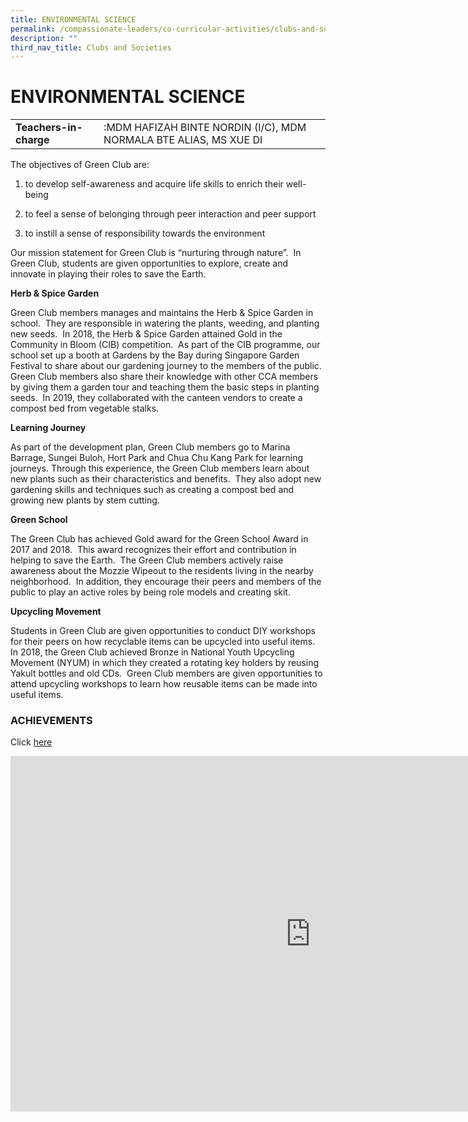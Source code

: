 ```yaml
---
title: ENVIRONMENTAL SCIENCE
permalink: /compassionate-leaders/co-curricular-activities/clubs-and-societies/environmental-science/
description: ""
third_nav_title: Clubs and Societies
---
```

# **ENVIRONMENTAL SCIENCE**

|  	|  	|
|---	|---	|
| **Teachers-in-charge** 	| :MDM HAFIZAH BINTE NORDIN (I/C), MDM NORMALA BTE ALIAS, MS XUE DI 	|


The objectives of Green Club are:  

1) to develop self-awareness and acquire life skills to enrich their well-being

2) to feel a sense of belonging through peer interaction and peer support

3) to instill a sense of responsibility towards the environment

  

Our mission statement for Green Club is “nurturing through nature”.&nbsp; In Green Club, students are given opportunities to explore, create and innovate in playing their roles to save the Earth.

  

**Herb &amp; Spice Garden**

Green Club members manages and maintains the Herb &amp; Spice Garden in school.&nbsp; They are responsible in watering the plants, weeding, and planting new seeds.&nbsp; In 2018, the Herb &amp; Spice Garden attained Gold in the Community in Bloom (CIB) competition.&nbsp; As part of the CIB programme, our school set up a booth at Gardens by the Bay during Singapore Garden Festival to share about our gardening journey to the members of the public.&nbsp; Green Club members also share their knowledge with other CCA members by giving them a garden tour and teaching them the basic steps in planting seeds.&nbsp; In 2019, they collaborated with the canteen vendors to create a compost bed from vegetable stalks.

**Learning Journey**

As part of the development plan, Green Club members go to Marina Barrage, Sungei Buloh, Hort Park and Chua Chu Kang Park for learning journeys. Through this experience, the Green Club members learn about new plants such as their characteristics and benefits.&nbsp; They also adopt new gardening skills and techniques such as creating a compost bed and growing new plants by stem cutting.&nbsp;
  

**Green School**

The Green Club has achieved Gold award for the Green School Award in 2017 and 2018.&nbsp; This award recognizes their effort and contribution in helping to save the Earth.&nbsp; The Green Club members actively raise awareness about the Mozzie Wipeout to the residents living in the nearby neighborhood.&nbsp; In addition, they encourage their peers and members of the public to play an active roles by being role models and creating skit.


**Upcycling Movement**

Students in Green Club are given opportunities to conduct DIY workshops for their peers on how recyclable items can be upcycled into useful items.&nbsp; In 2018, the Green Club achieved Bronze in National Youth Upcycling Movement (NYUM) in which they created a rotating key holders by reusing Yakult bottles and old CDs.&nbsp; Green Club members are given opportunities to attend upcycling workshops to learn how reusable items can be made into useful items.&nbsp;

### ACHIEVEMENTS  

Click&nbsp;[here](https://staging.du7l9z039t2jh.amplifyapp.com/compassionate-leaders/cca-achievements/)

<iframe allowfullscreen="true" height="569" width="960" frameborder="0" src="https://docs.google.com/presentation/d/e/2PACX-1vS5zSlhFigh5OSZRnhph5iKK6NiPg_vYnY7FL3zRuIcn8v5_nIICCKvdQ9YiFBPGivTJ1CJLwlSBZe4/embed?start=true&amp;loop=true&amp;delayms=3000"></iframe>